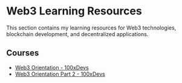 # Web3 Learning Resources

This section contains my learning resources for Web3 technologies, blockchain development, and decentralized applications.

## Courses

- [Web3 Orientation - 100xDevs](https://app.100xdevs.com/courses/13/408/409)
- [Web3 Orientation Part 2 - 100xDevs](https://app.100xdevs.com/courses/13/408/410)
